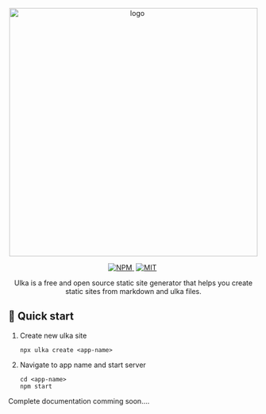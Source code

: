 <p align="center">
    <img width="500" src="https://i.imgur.com/coa1q5T.png" alt="logo">
</p>
<p align="center">
<a href="https://www.npmjs.com/package/ulka">
<img alt="NPM" src="https://img.shields.io/npm/v/ulka?&labelColor=black&color=darkred&logo=npm&label=npm" />
</a>&nbsp;<a href="https://github.com/acharyaroshanji/ulka"><img alt="MIT" src="https://img.shields.io/npm/l/ulka?color=darkgreen&labelColor=black&&logo=github" /></a>&nbsp;
</p>

<p align="center">
    Ulka is a free and open source static site generator that helps you create static sites from markdown and ulka files.
</p>

## 🚀 Quick start

1. Create new ulka site

   ```
   npx ulka create <app-name>
   ```

2. Navigate to app name and start server
   ```
   cd <app-name>
   npm start
   ```

Complete documentation comming soon....
